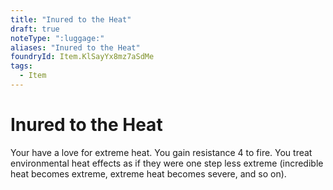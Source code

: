 ```yaml
---
title: "Inured to the Heat"
draft: true
noteType: ":luggage:"
aliases: "Inured to the Heat"
foundryId: Item.KlSayYx8mz7aSdMe
tags:
  - Item
---
```


# Inured to the Heat

Your have a love for extreme heat. You gain resistance 4 to fire. You treat environmental heat effects as if they were one step less extreme (incredible heat becomes extreme, extreme heat becomes severe, and so on).
